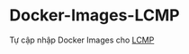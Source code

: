 # Docker-Images-LCMP
Tự cập nhập Docker Images cho [LCMP](https://hub.docker.com/r/bibica/wordpress-wp-cli-php8.3-fpm-alpine)
